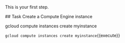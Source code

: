 This is your first step.

## Task
Create a Compute Engine instance
 
gcloud compute instances create myinstance

`gcloud compute instances create myinstance`{{execute}}
